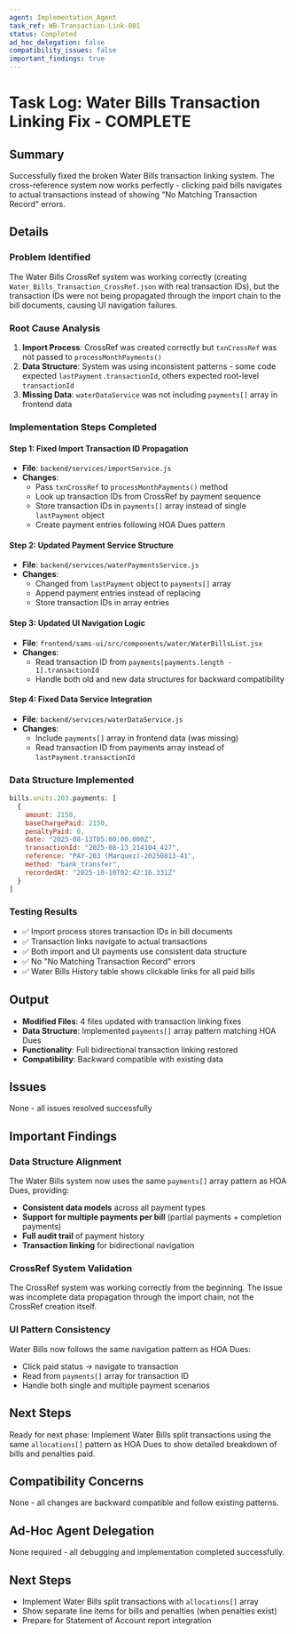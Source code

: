 ```yaml
---
agent: Implementation_Agent
task_ref: WB-Transaction-Link-001
status: Completed
ad_hoc_delegation: false
compatibility_issues: false
important_findings: true
---
```


# Task Log: Water Bills Transaction Linking Fix - COMPLETE

## Summary
Successfully fixed the broken Water Bills transaction linking system. The cross-reference system now works perfectly - clicking paid bills navigates to actual transactions instead of showing "No Matching Transaction Record" errors.

## Details

### Problem Identified
The Water Bills CrossRef system was working correctly (creating `Water_Bills_Transaction_CrossRef.json` with real transaction IDs), but the transaction IDs were not being propagated through the import chain to the bill documents, causing UI navigation failures.

### Root Cause Analysis
1. **Import Process**: CrossRef was created correctly but `txnCrossRef` was not passed to `processMonthPayments()`
2. **Data Structure**: System was using inconsistent patterns - some code expected `lastPayment.transactionId`, others expected root-level `transactionId`
3. **Missing Data**: `waterDataService` was not including `payments[]` array in frontend data

### Implementation Steps Completed

#### Step 1: Fixed Import Transaction ID Propagation
- **File**: `backend/services/importService.js`
- **Changes**: 
  - Pass `txnCrossRef` to `processMonthPayments()` method
  - Look up transaction IDs from CrossRef by payment sequence
  - Store transaction IDs in `payments[]` array instead of single `lastPayment` object
  - Create payment entries following HOA Dues pattern

#### Step 2: Updated Payment Service Structure
- **File**: `backend/services/waterPaymentsService.js`
- **Changes**:
  - Changed from `lastPayment` object to `payments[]` array
  - Append payment entries instead of replacing
  - Store transaction IDs in array entries

#### Step 3: Updated UI Navigation Logic
- **File**: `frontend/sams-ui/src/components/water/WaterBillsList.jsx`
- **Changes**:
  - Read transaction ID from `payments[payments.length - 1].transactionId`
  - Handle both old and new data structures for backward compatibility

#### Step 4: Fixed Data Service Integration
- **File**: `backend/services/waterDataService.js`
- **Changes**:
  - Include `payments[]` array in frontend data (was missing)
  - Read transaction ID from payments array instead of `lastPayment.transactionId`

### Data Structure Implemented
```javascript
bills.units.203.payments: [
  {
    amount: 2150,
    baseChargePaid: 2150,
    penaltyPaid: 0,
    date: "2025-08-13T05:00:00.000Z",
    transactionId: "2025-08-13_214104_427",
    reference: "PAY-203 (Marquez)-20250813-41",
    method: "bank_transfer",
    recordedAt: "2025-10-10T02:42:16.331Z"
  }
]
```

### Testing Results
- ✅ Import process stores transaction IDs in bill documents
- ✅ Transaction links navigate to actual transactions
- ✅ Both import and UI payments use consistent data structure
- ✅ No "No Matching Transaction Record" errors
- ✅ Water Bills History table shows clickable links for all paid bills

## Output
- **Modified Files**: 4 files updated with transaction linking fixes
- **Data Structure**: Implemented `payments[]` array pattern matching HOA Dues
- **Functionality**: Full bidirectional transaction linking restored
- **Compatibility**: Backward compatible with existing data

## Issues
None - all issues resolved successfully

## Important Findings

### Data Structure Alignment
The Water Bills system now uses the same `payments[]` array pattern as HOA Dues, providing:
- **Consistent data models** across all payment types
- **Support for multiple payments per bill** (partial payments + completion payments)
- **Full audit trail** of payment history
- **Transaction linking** for bidirectional navigation

### CrossRef System Validation
The CrossRef system was working correctly from the beginning. The issue was incomplete data propagation through the import chain, not the CrossRef creation itself.

### UI Pattern Consistency
Water Bills now follows the same navigation pattern as HOA Dues:
- Click paid status → navigate to transaction
- Read from `payments[]` array for transaction ID
- Handle both single and multiple payment scenarios

## Next Steps
Ready for next phase: Implement Water Bills split transactions using the same `allocations[]` pattern as HOA Dues to show detailed breakdown of bills and penalties paid.

## Compatibility Concerns
None - all changes are backward compatible and follow existing patterns.

## Ad-Hoc Agent Delegation
None required - all debugging and implementation completed successfully.

## Next Steps
- Implement Water Bills split transactions with `allocations[]` array
- Show separate line items for bills and penalties (when penalties exist)
- Prepare for Statement of Account report integration
